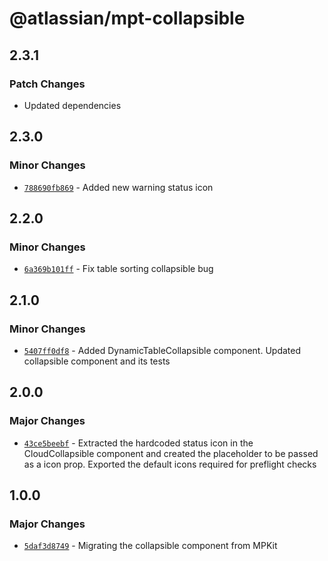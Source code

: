 # @atlassian/mpt-collapsible

## 2.3.1

### Patch Changes

- Updated dependencies

## 2.3.0

### Minor Changes

- [`788690fb869`](https://bitbucket.org/atlassian/atlassian-frontend/commits/788690fb869) - Added new warning status icon

## 2.2.0

### Minor Changes

- [`6a369b101ff`](https://bitbucket.org/atlassian/atlassian-frontend/commits/6a369b101ff) - Fix table sorting collapsible bug

## 2.1.0

### Minor Changes

- [`5407ff0df8`](https://bitbucket.org/atlassian/atlassian-frontend/commits/5407ff0df8) - Added DynamicTableCollapsible component. Updated collapsible component and its tests

## 2.0.0

### Major Changes

- [`43ce5beebf`](https://bitbucket.org/atlassian/atlassian-frontend/commits/43ce5beebf) - Extracted the hardcoded status icon in the CloudCollapsible component and created the placeholder to be passed as a icon prop. Exported the default icons required for preflight checks

## 1.0.0

### Major Changes

- [`5daf3d8749`](https://bitbucket.org/atlassian/atlassian-frontend/commits/5daf3d8749) - Migrating the collapsible component from MPKit

